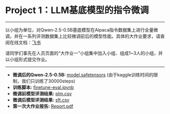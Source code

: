 # Project 1：LLM基底模型的指令微调

---

以小组为单位，对Qwen-2.5-0.5B基底模型在Alpaca指令数据集上进行全量微调，并在一系列评测数据集上比较微调前后的模型性能。具体的大作业要求，请查阅在线文档：[飞书](https://vs74u9rj3b.feishu.cn/docx/TN4bdslXboBGjExf7XacpQHYnAc)

请同学们事先在人员页面的“大作业一”小组集中加入小组、组成1~3人的小组，并以小组形式提交作业。

---
- **微调后的Qwen-2.5-0.5B:** [model.safetensors](https://jbox.sjtu.edu.cn/l/bH1iaH) (由于kaggle训练时间的限制，我们只训练了30000steps)
- **训练脚本:** [finetune-eval.ipynb](./Experiment/finetune-eval.ipynb)
- **微调前模型评测结果:** [plm.csv](./Experiment/plm.csv)
- **微调后模型评测结果:** [sft.csv](./Experiment/sft.csv)
- **第一次大作业报告:** [Report.pdf](./Report/Report.pdf)